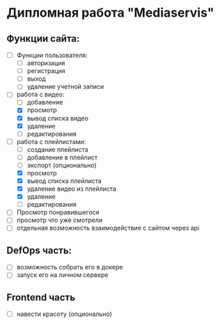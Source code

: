 # Дипломная работа "Mediaservis"

## Функции сайта:

- [ ] Функции пользователя:
  - [ ] авторизация
  - [ ] регистрация
  - [ ] выход
  - [ ] удаление учетной записи
- [ ] работа с видео:
  - [ ] добавление
  - [x] просмотр
  - [x] вывод списка видео
  - [x] удаление
  - [ ] редактирования
- [ ] работа с плейлистами:
  - [ ] создание плейлиста
  - [ ] добавление в плейлист
  - [ ] экспорт (опционально)
  - [x] просмотр
  - [x] вывод списка плейлиста
  - [x] удаление видео из плейлиста
  - [x] удаление
  - [ ] редактирования
- [ ] Просмотр понравившегося
- [ ] просмотр что уже смотрели
- [ ] отдельная возможность взаимодействие с сайтом через api

## DefOps часть:

- [ ] возможность собрать его в докере
- [ ] запуск его на личном сервере

## Frontend часть

- [ ] навести красоту (опционально)
